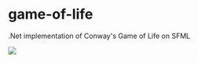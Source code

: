 # game-of-life
.Net implementation of Conway's Game of Life on SFML


![](https://github.com/<OWNER>/<REPOSITORY>/workflows/CI/badge.svg)